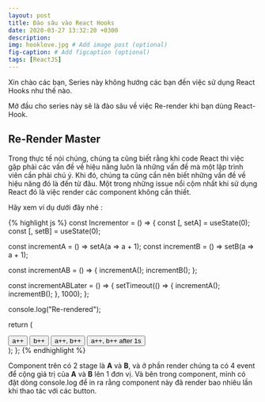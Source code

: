 ```yaml
---
layout: post
title: Đào sâu vào React Hooks
date: 2020-03-27 13:32:20 +0300
description: 
img: hooklove.jpg # Add image post (optional)
fig-caption: # Add figcaption (optional)
tags: [ReactJS]
---
```


Xin chào các bạn, Series này không hướng các bạn đến việc sử dụng React Hooks như thế nào.  

Mở đầu cho series này sẽ là đào sâu về việc Re-render khi bạn dùng React-Hook. 

## Re-Render Master
Trong thực tế nói chúng, chúng ta cũng biết rằng khi code React thì việc gặp phải các vấn đề về hiệu năng luôn là những vấn đề mà một lập trình viên cần phải chú ý. Khi đó, chúng ta cũng cần nên biết những vấn đề về hiệu năng đó là đến từ đâu. 
Một trong những issue nổi cộm nhất khi sử dụng React đó là việc render các component không cần thiết.

Hãy xem ví dụ dưới đây nhé :

{% highlight js %}
const Incrementor = () => {
  const [, setA] = useState(0);
  const [, setB] = useState(0);

  const incrementA = () => setA(a => a + 1);
  const incrementB = () => setB(a => a + 1);

  const incrementAB = () => {
    incrementA();
    incrementB();
  };

  const incrementABLater = () => {
    setTimeout(() => {
      incrementA();
      incrementB();
    }, 1000);
  };

  console.log("Re-rendered");

  return (
    <div>
      <button onClick={incrementA}>a++</button>
      <button onClick={incrementB}>b++</button>
      <button onClick={incrementAB}>a++, b++</button>
      <button onClick={incrementABLater}>a++, b++ after 1s</button>
    </div>
  );
};
{% endhighlight %}

Component trên có 2 stage là **A** và **B**, và ở phần render chúng ta có 4 event để cộng giá trị của **A** và **B** lên 1 đơn vị.
Và bên trong component, mình có đặt dòng console.log để in ra rằng component này đã render bao nhiêu lần khi thao tác với các button.
